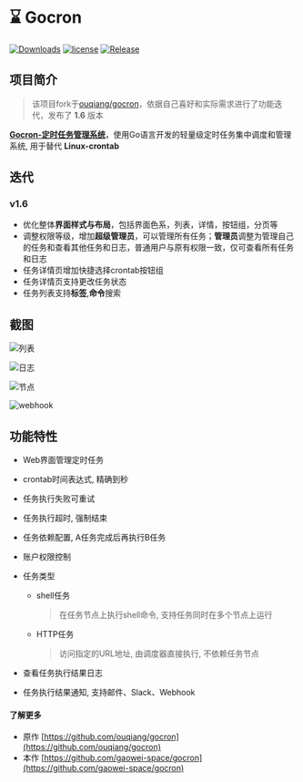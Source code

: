 # ⌛️ Gocron

[![Downloads](https://img.shields.io/github/downloads/ouqiang/gocron/total.svg)](https://github.com/gaowei-space/gocron/releases)
[![license](https://img.shields.io/github/license/mashape/apistatus.svg?maxAge=2592000)](https://github.com/ouqiang/gocron/blob/master/LICENSE)
[![Release](https://img.shields.io/github/release/gaowei-space/gocron.svg?label=Release)](https://github.com/gaowei-space/gocron/releases)



## 项目简介

> 该项目fork于[ouqiang/gocron](https://github.com/ouqiang/gocron)，依据自己喜好和实际需求进行了功能迭代，发布了 **1.6** 版本

**[Gocron-定时任务管理系统](https://github.com/gaowei-space/gocron)**，使用Go语言开发的轻量级定时任务集中调度和管理系统, 用于替代 **Linux-crontab**

## 迭代

### v1.6

* 优化整体**界面样式与布局**，包括界面色系，列表，详情，按钮组，分页等
* 调整权限等级，增加**超级管理员**，可以管理所有任务；**管理员**调整为管理自己的任务和查看其他任务和日志，普通用户与原有权限一致，仅可查看所有任务和日志
* 任务详情页增加快捷选择crontab按钮组
* 任务详情页支持更改任务状态
* 任务列表支持**标签**,**命令**搜索



## 截图


![列表](https://user-images.githubusercontent.com/10205742/184531121-f5faa1a9-4d13-4132-a96d-848375765cda.jpg)



![日志](https://user-images.githubusercontent.com/10205742/184531126-0f159cda-8774-4185-9132-194e66cd5d3c.jpg)



![节点](https://user-images.githubusercontent.com/10205742/184531128-7a9a07a9-cac2-4dea-a37a-5cb57479a528.jpg)



![webhook](https://user-images.githubusercontent.com/10205742/184531159-582fd407-bed1-4ed4-a469-e8b9d5af67cb.jpg)





## 功能特性

- Web界面管理定时任务

- crontab时间表达式, 精确到秒

- 任务执行失败可重试

- 任务执行超时, 强制结束

- 任务依赖配置, A任务完成后再执行B任务

- 账户权限控制

- 任务类型

  - shell任务

    > 在任务节点上执行shell命令, 支持任务同时在多个节点上运行

  - HTTP任务

    > 访问指定的URL地址, 由调度器直接执行, 不依赖任务节点

- 查看任务执行结果日志

- 任务执行结果通知, 支持邮件、Slack、Webhook

#### 了解更多

- 原作 [https://github.com/ouqiang/gocron](https://github.com/ouqiang/gocron)
- 本作 [https://github.com/gaowei-space/gocron](https://github.com/gaowei-space/gocron)